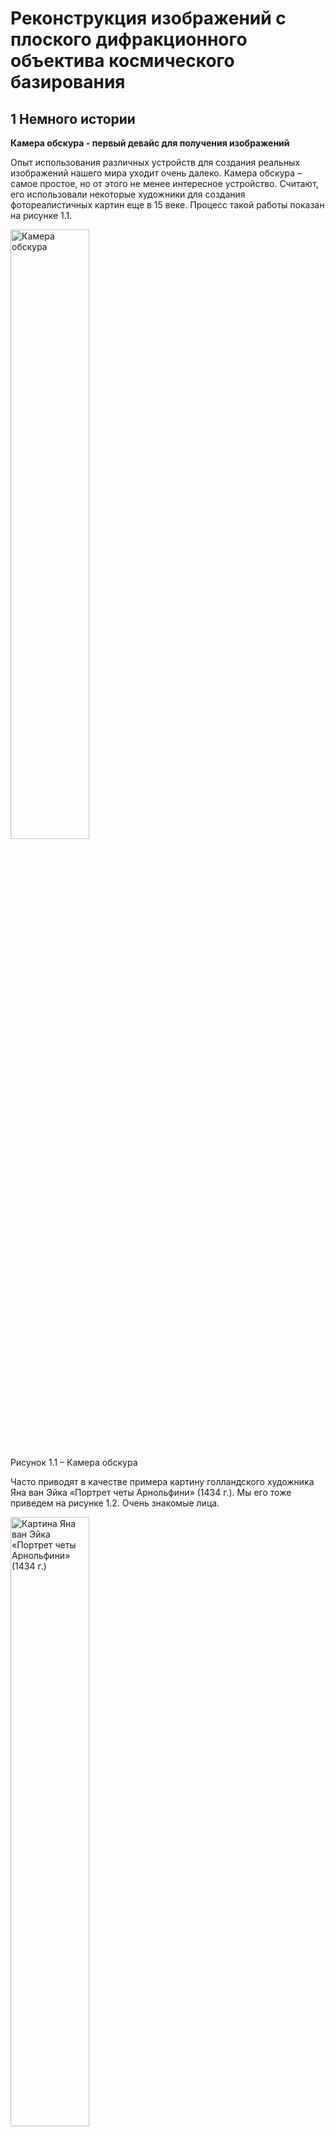 # Реконструкция изображений с плоского дифракционного объектива космического базирования


## 1 Немного истории

__Камера обскура - первый девайс для получения изображений__

Опыт использования различных устройств для создания реальных изображений нашего мира уходит очень далеко. Камера обскура – самое простое, но от этого не менее интересное устройство. Считают, его использовали некоторые художники для создания фотореалистичных картин еще в 15 веке. Процесс такой работы показан на рисунке 1.1.

<p float="left">
  <img src="https://github.com/zenytsa/SupportImages/blob/main/1.1.jpeg" width="50%" title="Камера обскура"/>
</p>

Рисунок 1.1 –  Камера обскура

Часто приводят в качестве примера картину голландского художника Яна ван Эйка «Портрет четы Арнольфини» (1434 г.). Мы его тоже приведем на рисунке 1.2. Очень знакомые лица.

<p float="left">
  <img src="https://github.com/zenytsa/SupportImages/blob/main/1.2.jpg" width="50%" title="Картина Яна ван Эйка «Портрет четы Арнольфини» (1434 г.)"/>
</p>

Рисунок 1.2 – Картина Яна ван Эйка «Портрет четы Арнольфини» (1434 г.)

Для своего времени эта картина отличалась невероятной детализацией. Зеркало, в котором отражается вся комната, и металлический канделябр сложной формы часто печатаются отдельными фрагментами как доказательство виртуозности мастера. Посмотрите на рисунок 1.3. Зеркало выпуклое, блики на элементах показывают, что они покрыты лаком. Четки из стекла. Такая реалистичность достигается точнейшей передачей цвета и светотени. Но на глаз сделать такую работу почти невозможно, так как блики меняются, стоит лишь двинуть головой или перевести взгляд.

<p float="left">
  <img src="https://github.com/zenytsa/SupportImages/blob/main/1.3.jpg" width="50%" title="Фрагмент картины с очень высокой детализацией изображения"/>
</p>

Рисунок 1.3 – Фрагмент картины с очень высокой детализацией изображения

__Стеклянные линзы и первые фотоаппараты__

С появлением стеклянных линз стало все гораздо интереснее… и сложнее. Фотография завладела умами многих энтузиастов. На рисунке 1.4 показана схема и внешний вид одного из самых ранних фотоаппаратов. Принцип работы точно такой же как и у «камера обскура». В чем преимущество линзой над отверстием камеры обскура? Попадает больше света, а именно он нужен для химической реакции, которая позволяет регистрировать изображение на носителе.

<p float="left">
  <img src="https://github.com/zenytsa/SupportImages/blob/main/1.4(a).jpg" width="25%" title="Схема простейшего фотоаппарата с однолинзовым объективом"/>
  <img src="https://github.com/zenytsa/SupportImages/blob/main/1.4(b).jpg" width="25%" title="Изображение простейшего фотоаппарата"/> 
</p>

Рисунок 1.4 – Простейший фотоаппарат с однолинзовым объективом

Первые фотографии были далеки от идеала. Требовали большого времени регистрации изображения из-за несовершенства технологии. Но постоянная работа огромного количества людей над увлекательной задачей фотографирования давала свои плоды. Процесс стал быстрее, качество изображений росло. На рисунке 1.5 представлены две известные фотографии. Изображение, снятое Жозефом Нисефором Ньепсом и известное как «Вид из окна в Ле Гра», было создано в 1826 году с помощью камеры-обскуры (даже пока без использования линзы) на пластинке, покрытой тонким слоем битума. На втором изображении реконструкция и оригинал первого селфи за авторством Роберта Корнелиуса. Вот он уже точно использовал фотоаппарат с линзовым объективом. 1839 год.

<p float="left">
  <img src="https://github.com/zenytsa/SupportImages/blob/main/1.5(a).jpg" width="25%" title="Первая фотография: Вид из окна в Ле Гра"/>
  <img src="https://github.com/zenytsa/SupportImages/blob/main/1.5(b).jpg" width="25%" title="Первый фотоавтопортрет за авторством Роберта Корнелиуса"/>  
</p>

Рисунок 1.5 – Самые первые: первая фотография вообще и первый фотопортрет

Несмотря на то, что до появления возможности получать цветные изображения было еще очень далеко, российский изобретатель Прокудин-Горский придумал, как можно сохранить информацию о цвете. Три фотографии через три цветных фильтра. Даже сейчас смотрится очень круто. А до изобретения цветной пленки на тот момент было еще 25 лет. На рисунке 1.6 мы привели примеры того, как выглядели оригиналы фотографий и результаты восстановления таких изображений.

<p float="left">
  <img src="https://github.com/zenytsa/SupportImages/blob/main/1.6(a).jpg" width="50%" title="Восстановление из трех фото одного цветного"/>
</p>
<p float="left">
  <img src="https://github.com/zenytsa/SupportImages/blob/main/1.6(b).jpg" width="50%" title="Восстановленная фотография Эмира Бухарского (1911 г.)"/>  
</p>

Рисунок 1.6 – Фотографии сделанные Прокудиным-Горским: восстановление из трех фото одного цветного и восстановленная фотография Эмира Бухарского (1911 г.)

__Современные объективы__

Как и любая технология, объективы фотоаппаратов стали развиваться, усложняться и эволюционировать. Теперь это могут быть очень сложные, тяжелые и дорогие устройства, способные прекрасно решать возложенную на них задачу – собирать нужное количество света и фокусировать его в нужное место. На рисунке 1.7 показан один из современных объективов в разрезе и один из самых (но не самый) тяжелых серийных телеобъективов.

<p float="left">
  <img src="https://github.com/zenytsa/SupportImages/blob/main/1.7(a).jpg" width="25%" title="Разрез объектива"/>
  <img src="https://github.com/zenytsa/SupportImages/blob/main/1.7(b).jpg" width="25%" title="Современный телеобъектив"/>  
</p>

Рисунок 1.7 – Современные фотообъективы. Разрез объектива. Телеобъектив.

И даже объективы в мобильных устройствах являются вершиной технологий. Они маленькие и сложные. На рисунке 1.8 показано из скольких элементов может состоять объектив мобильной камеры.

<p float="left">
  <img src="https://github.com/zenytsa/SupportImages/blob/main/1.8.jpg" width="50%" title="Из чего состоит камера мобильного телефона"/>
</p>

Рисунок 1.8 – Мобильное фото. Из чего состоит камера мобильного телефона

__Дифракционная оптика__

Несколько десятилетий назад с появлением серьезной вычислительной техники появилась возможность рассчитывать поведение света при прохождении через сложные поверхности на прозрачных элементах. Так началась история дифракционной оптики. На рисунке 1.9 примерный вид получаемого элемента.

<p float="left">
  <img src="https://github.com/zenytsa/SupportImages/blob/main/1.9.jpg" width="50%" title="Дифракционный элемент"/>
</p>

Рисунок 1.9 – Дифракционный элемент

Эти сложные поверхности могут преломлять свет так, как нужно нам. При этом высота рельефа может быть всего 10 мкм. Значит, мы можем создать дифракционный элемент, который будет работать как линза и быть при этом очень тонким (и легким). Хм… Плоская линза. Где-то это уже было. Действительно, есть линза Френеля (рисунок 1.10). Дифракционная линза по своей идее очень похожа на линзу Френеля, только тоньше, точнее, НАМНОГО тоньше! На рисунке видно как на круглом стекле нанесены «окружности». Эти окружности высотой всего несколько микрометров. Они и есть наша линза. Если захотеть можно такой элемент создать на очень тонком стекле или даже на плёнке.

<p float="left">
  <img src="https://github.com/zenytsa/SupportImages/blob/main/1.10(a).jpg" width="50%" title="Схема получения линзы Френеля"/>
</p>
<p float="left">
  <img src="https://github.com/zenytsa/SupportImages/blob/main/1.10(b).jpg" width="50%" title="Дифракционная линза"/>
</p>

Рисунок  1.10 – Линза Френеля. Рельеф дифракционной линзы

Итак, у нас есть линза. Но работает она не совсем так как привычные нам стеклянные линзы. Из-за того, что все происходит на поверхностях с очень низким, сравнимым с длиной волны света рельефом, начинают проявляться другие эффекты.

1)	Дифракционный оптический элемент (ДОЭ) рассчитывается для точного значения длины волны. Так, например, для лазерного излучения, которое имеет одну длину волны, дифракционная линза работает идеально — фокусирует такой пучок в нужной точке пространства.
Но видимый свет включает в себя множество длин волн. Можно представить обычный свет, отраженный от какого-то предмета, как множество лазерных пучков, каждый из которых обладает своей длиной волны и своей интенсивностью. Многие из вас и так поняли, что речь идет о спектре света. Так вот, дифракционная линза будет каждый пучок, отличающийся по длине волны от расчётного, фокусировать немного в другое место, ближе к линзе или дальше. При этом на изображении, которое мы получаем дифракционной линзой каждая точка будет выглядеть как немного размытое пятно. И сила такого размытия неодинакова и зависит от спектра света.

2)	Кроме этого, есть эффект, выглядящий на изображениях как ореол, накладывающийся на другие объекты. Этот ореол обусловлен перераспределением энергии при фокусировке.

На рисунке 1.11 один пример изображения, снятого на дифракционную линзу. На рисунке 1.12 изображение, полученное через обычный объектив, с более близкого расстояния и с другого ракурса.

<p float="left">
  <img src="https://github.com/zenytsa/SupportImages/blob/main/1.11.jpg" width="50%" title="Изображение, полученное плоским дифракционным объективом"/>
</p>

Рисунок 1.11 – Изображение, полученное плоским дифракционным объективом

<p float="left">
  <img src="https://github.com/zenytsa/SupportImages/blob/main/1.12.jpg" width="50%" title="Сцена снятая обычным фотоаппаратом"/>
</p>

Рисунок 1.12 – Сцена снятая обычным фотоаппаратом

И тут возникает вопрос, а как же бороться с такими искажениями? Неужели не получится заменить обычную толстую линзу на дифракционную? Можно сделать такое изображение полезным, хотя бы буквы различить? Можно! На рисунке 1.13 пример того, что можно вытащить из снимка.

<p float="left">
  <img src="https://github.com/zenytsa/SupportImages/blob/main/1.13.jpg" width="50%" title="Результат реконструкции изображения полученного дифракционным объективом"/>
</p>

Рисунок 1.13 – Результат реконструкции изображения полученного дифракционным объективом 

Проводить испытания в лаборатории, где идеальные условия, тепло и сухо, в какой-то момент стало скучно. Всегда было интересно посмотреть, как оно вживую может работать, на максималках! Мы решили отправить наш объектив в космос.

## 2.	Применение дифракционной оптики на спутнике

Чтобы проверить, как работает наш объектив, нам нужен был спутник. Такой спутник решили запустить ребята из Высшей Школы Экономики. Спутник в формате CubeSat 3U обладает небольшими размерами 10×10×30 см, но нам много места пока и не было нужно. Был разработан и изготовлен корпус для нашего объектива методом трехмерной печати из порошкового металла (рисунок 2.1).
<p float="left">
  <img src="https://github.com/zenytsa/SupportImages/blob/main/2.1.jpg" width="50%" title="Корпус объектива"/>
</p>

Рисунок 2.1 - Корпус объектива

В корпус мы установили дифракционную линзу и цифровую матрицу, и команда из ВШЭ поместили корпус в спутник (рисунок 2.2).

<p float="left">
  <img src="https://github.com/zenytsa/SupportImages/blob/main/2.2.jpg" width="50%" title="Спутник CubeSat 3U"/>
</p>

Рисунок 2.2 - Спутник CubeSat 3U

21 марта 2021 года спутник был успешно выведен на расчетную орбиту и началась работа. Настройка режимов съемки, передача на Землю несжатых изображений, работа по улучшению изображений, анализ ошибок и переобучение нейронных сетей. Работа и сейчас ведется постоянно. На рисунке 2.3 первое несжатое полноразмерное изображение с нашего объектива, которое мы получили и с которым начали работать.

<p float="left">
  <img src="https://github.com/zenytsa/SupportImages/blob/main/2.3.jpg" width="50%" title="Фрагмент изображения, полученного плоским дифракционным объективом со спутника"/>
</p>

Рисунок 2.3 - Фрагмент изображения, полученного плоским дифракционным объективом

Задача, которую мы решаем — получить изображение с разрешающей способностью на поверхности не хуже 100 метров на 1 пиксель. А какими способами можно улучшить полученные снимки мы подробно опишем дальше. Это можно сделать при помощи графического редактора, можно использовать программную реконструкцию, или использовать нейронные сети.

## 3 Улучшение изображений в графических редакторах
Давайте посмотрим на исходное изображение на рисунке 3.1.

<p float="left">
  <img src="https://github.com/zenytsa/SupportImages/blob/main/3.1.jpg" width="50%" title="Исходное изображение"/>
</p>

Рисунок 3.1 – Исходное изображение

На изображении часть побережья. Что же с ним не так? Изображение недостаточно контрастно и довольно сильно размыто. Всё, как мы любим! Повысить резкость и увеличить контраст можно с помощью графических редакторов (Gimp, Photoshop). Все графические редакторы предоставляют неплохой набор инструментов. Возьмём Adobe Photoshop просто для примера.
Попробуем поработать с контрастностью. Глазу приятнее, когда изображение сбалансировано по свету, присутствуют и темные и светлые части. Для начала нужно выровнять гистограмму изображения. За это отвечает инструмент Кривые (Изображение → Коррекция → Кривые) рисунок 3.2.

<p float="left">
  <img src="https://github.com/zenytsa/SupportImages/blob/main/3.2(a).jpg" width="25%" title="Панель инструмента Кривые"/>
  <img src="https://github.com/zenytsa/SupportImages/blob/main/3.2(b).jpg" width="25%" title="Вид исходного изображения"/>
</p>

Рисунок 3.2 – Инструмент Кривые

Выравниваем гистограмму и делаем S-кривую с небольшой кривизной, для этого нам хватит всего четырёх точек. Две точки зафиксируют места, где на изображении уже нет информации — самые яркие (левая часть гистограммы) и самые тёмные (правая часть гистограммы). Самая левая поставленная на кривой точка у нас отвечает за белый цвет, самая правая за черный. Две внутренние точки задают цвета которые на изображении будут наиболее различимыми. На рисунке 3.3 показано, как такие изменения влияют на изображение.

<p float="left">
  <img src="https://github.com/zenytsa/SupportImages/blob/main/3.3(a).jpg" width="25%" title="Панель инструмента Кривые с внесенными изменениями"/>
  <img src="https://github.com/zenytsa/SupportImages/blob/main/3.3(b).jpg" width="25%" title="Результат изменения"/>
</p>

Рисунок 3.3  Изменение изображения за счет выравнивания гистограммы

Стало гораздо приятнее глазу. Но осталось то, что заметно портит ощущение от изображения — шум, мелкие частые точки, похожие на пыль. Для устранения высокочастотного шума (а мелкие частые точки это именно такой шум) применяем размытие по Гауссу (Фильтр → Размытие → Размытие по Гауссу...) с радиусом 1,6 пикселей. При этом все будет выглядеть, как на рисунке 3.4.


<p float="left">
  <img src="https://github.com/zenytsa/SupportImages/blob/main/3.4(a).jpg" width="25%" title="Панель инструмента Размытие"/>
  <img src="https://github.com/zenytsa/SupportImages/blob/main/3.4(b).jpg" width="25%" title="Результат изменения"/>
</p>

Рисунок 3.4 – Размытие против шума


Теперь было бы неплохо увеличить чёткость (она же резкость) границ предметов на изображении. Инструментом Контурная резкость (Фильтр → Усиление резкости → Контурная резкость...) повышаем резкость на границах светлых и тёмных участков (рисунок 3.5).

<p float="left">
  <img src="https://github.com/zenytsa/SupportImages/blob/main/3.5(a).jpg" width="25%" title="Панель инструмента Усиление резкости"/>
  <img src="https://github.com/zenytsa/SupportImages/blob/main/3.5(b).jpg" width="25%" title="Результат изменения"/>
</p>

Рисунок 3.5 - Улучшение резкости границ

А теперь посмотрим, что было в самом начале и что получилось в результате (рисунок 3.6). Необходимо убедиться, что важная информация сохранилась. При неудовлетворительном результате нужно подобрать чуть другие параметры фильтров.

<p float="left">
  <img src="https://github.com/zenytsa/SupportImages/blob/main/3.6(a).jpg" width="25%" title="Исходное изображение"/>
  <img src="https://github.com/zenytsa/SupportImages/blob/main/3.6(b).jpg" width="25%" title="Результат наших манипуляций"/>
</p>

Рисунок 3.6 – Сравнение исходного изображения и результата

Неплохо получилось, но работа в графическом редакторе хоть и позволяет все делать на глаз, для стабильного результата требует большого опыта работы. Поэтому мы используем графический редактор только для того, чтобы быстро оценить картинку или подготовить её для печати, чтобы на бумаге или на экране она выглядела чуть приятнее.
Те же задачи, которые мы решали с помощью инструментов графического редактора, можно решать при помощи алгоритмов, где мы точно будем знать, что и как происходит с изображением. Дальше начинается медленное погружение в инженерный и научный подход к улучшению изображений. Поэтому и язык описания будет чуть строже, терминология станет чуть более жёсткой и появятся отсылки к научным публикациям, которые будут приведены в конце.

## 4 Программная реконструкция изображений — подавление шума

На исходном изображении присутствует высокочастотный шум, который желательно отфильтровать перед тем как приступить к восстановлению изображения. Алгоритм фильтрации шумов описан в работе [1]. В данном алгоритме используется два настраиваемых параметра: параметр регуляризации &lambda;&in;[0,1]  и количество итераций iter_count. При &lambda;=0 алгоритм шумоподавления сглаживает шумы сильнее, выравнивая текстурную составляющую изображения, пренебрегая контурной. При &lambda;=1 алгоритм шумоподавления сглаживает шумы слабее, но при этом сохраняет контуры на изображении. Количество итераций влияет на точность получаемого результата. В начальном приближении рекомендуется установить следующие значения: &lambda;=0.5,iter_count=300. Варьирование данных параметров позволит получить результат обработки, в котором будет найден компромисс между сглаживанием текстурной и сохранением контурной информации на зашумленном изображении.

На рисунке 4.1 изображены примеры фильтрации шумов с параметрами &lambda;=0.8,iter_count=300 и &lambda;=0.2,iter_count=300. На рисунке 4.2 приведены увеличенные фрагменты.

<p float="left">
  <img src="https://github.com/zenytsa/SupportImages/blob/main/4.1.jpg" width="50%" title="Обработанное изображение (0.8, 300). Исходное изображение. Обработанное изображение (0.2, 300)"/>
</p>

Рисунок 4.1 – Демонстрация работы алгоритма шумоподавления, слева направо:
результат обработки с параметрами &lambda;=0.8,iter_count=300,
исходное изображение без обработки,
результат обработки с параметрами &lambda;=0.2,iter_count=300

<p float="left">
  <img src="https://github.com/zenytsa/SupportImages/blob/main/4.2.jpg" width="50%" title="Фрагменты. Обработанное изображение (0.8, 300). Исходное изображение. Обработанное изображение (0.2, 300)"/>
</p>

Рисунок 4.2 – Демонстрация работы алгоритма шумоподавления (увеличенные фрагменты), слева направо:
результат обработки с параметрами &lambda;=0.8,iter_count=300,
исходное изображение без обработки,
результат обработки с параметрами &lambda;=0.2,iter_count=300

На рисунке 4.2 видно, что в случае выбора параметра &lambda;=0.8 шум немного сгладился, но тем не менее его присутствие видно невооруженным взглядом. Контуры очертания материка не пострадали. На изображении, обработанным алгоритмом с заданным параметром &lambda;=0.2, от шумов не осталось и следа, однако, очертания суши значительно “смягчились”.

## 5 Программная реконструкция изображений — цветовая коррекция

Приведенные в разделе 3 базовые методы цветовой коррекции выполнены вручную в специальной программе обработки растровых изображений. Здесь мы разберём, как похожие операции выполнить используя Python, библиотеки NumPy, Matplotlib и OpenCV.
Обработку по шагам можно выполнить онлайн на платформе Google Colaboratory, используя прилагаемый блокнот (python notebook). Удобство работы с кодом на Python в Google Colaboratory заключается в том, что для работы вам даже не нужно устанавливать Python на свой компьютер. Тоже самое вы можете сделать на своём компьютере, сохранив блокнот в формате *.ipnb на локальный диск и запустив Jupyter notebook на вашем компьютере. 

[Цветовая коррекция на Python в Google Colaboratory]

Работа с  гистограммой цветного изображения позволяет существенно улучшить цветовой контраст изображения и его визуальное восприятие.
Растянутая по всему диапазону гистограмма дает более высокое визуальное качество изображения, однако график гистограммы получается более рваный. Такая «рваная» гистограмма приводит к так называемому эффекту постеризации изображения (вырождения детальности изображения), особенно сильно проявляющемуся после нейросетевой обработки или повышения чёткости изображения. Пример такой постеризации приведён ниже. 

<p float="left">
  <img src="https://github.com/zenytsa/SupportImages/blob/main/5.1.jpg" width="50%" title="Постеризация изображения. Информация о мелких деталях утеряна"/>
</p>

Рисунок 5.1 – Пример постеризации изображения. Информация о мелких деталях утеряна.

С учетом сказанного, предпочтительным результатом обработки является сдвиг гистограммы влево с растяжением, при этом получается компромиссный вариант по улучшению цвета изображения (рисунок 5.2) с минимальным эффектом постеризации, результат приведен на рисунке 5.3.

<p float="left">
  <img src="https://github.com/zenytsa/SupportImages/blob/main/5.2.jpg" width="50%" title="Исходное изображение после шумоподавления"/>
</p>

Рисунок 5.2 – Исходное изображение после обработки алгоритмом шумоподавления

<p float="left">
  <img src="https://github.com/zenytsa/SupportImages/blob/main/5.3.jpg" width="50%" title="Результат сдвига гистограммы"/>
</p>

Рисунок 5.3 – Результат сдвига гистограммы влево с растяжением

## 6 Программная реконструкция изображений — повышение чёткости

Изображения, получаемые при помощи плоских объективов, подвержены значительным хроматическим аберрациям (искажениям, определяемым цветом объектов) и сильно уступают в качестве современным многолинзовым объективам. Однако, применение вычислительной постобработки позволяет улучшить качество таких изображений.
Рассмотрим два подхода к повышению качества изображения:
Классический — применение цветовой коррекции и обратной свёртки для повышения чёткости изображения;
Нейросетевой подход — применение предварительно обученной свёрточной нейронной сети.
В данном разделе рассмотрим применение метода  обратной свёртки на основе метода минимизации полной вариации [2]. Предлагаемый подход основан на следующих этапах:
идентификация ядра размытия — функции размытия точки;
реализация обратной свёртки на основе метода минимизации полной вариации.
Получение оценки ядра размытия основано на сравнении получаемого снимка калибровочного изображения и его четкого оригинала (рисунок 6.1). Изображение калибровочной шкалы содержит белый шум, равномерное распределение интенсивностей от 0 до 255.

<p float="left">
  <img src="https://github.com/zenytsa/SupportImages/blob/main/6.1.jpg" width="50%" title="Шкала идентификации функции размытия точки"/>
</p>

Рисунок 6.1 – Шкала идентификации функции размытия точки

Идентификация функции размытия точки осуществлялась в лаборатории перед отправкой объектива в космос. Перед применением обратной свертки с рассчитанным ядром смаза осуществляется цветовая коррекция изображения с использованием трехмерных таблиц поиска (3D LUT). Для вычисления параметров цветовой коррекции так же использовались калибровочные цветовые шкалы. Пример такой шкалы приведён на рисунке 6.2.

<p float="left">
  <img src="https://github.com/zenytsa/SupportImages/blob/main/6.2.jpg" width="50%" title="Цветовая калибровочная шкала"/>
</p>

Рисунок 6.2 – Цветовая калибровочная шкала
 
Результат применения цветовой коррекции с использованием 3D LUT и алгоритма обратной свёртки приведён на рисунке 6.3.

<p float="left">
  <img src="https://github.com/zenytsa/SupportImages/blob/main/6.3.jpg" width="50%" title="Результат обработки алгоритмом обратной свертки"/>
</p>

Рисунок 6.3 – Результат обработки алгоритмом обратной свертки

## 7 Нейросетевая реконструкция изображений
В данном разделе приведён пример восстановления качества изображения с помощью нейронной сети U-Net. Архитектура сети и процедура обучения описаны в работе [3]. Нейросетевая реконструкция изображений относится к области вычислительной фотографии. Ознакомление с данной темой рекомендуется начать со статьи [4]. 
На рисунке 7.1 представлено наше исходное изображение, полученное плоским дифракционным объективом и поступающее на вход нейросети.

<p float="left">
  <img src="https://github.com/zenytsa/SupportImages/blob/main/7.1.jpg" width="50%" title="Исходное изображение со спутника"/>
</p>

Рисунок 7.1 – Пример изображения, полученного плоским дифракционным объективом

Перед обработкой нейронной сетью U-Net предлагается устранить высокочастотный шум на основе алгоритма, описанного в разделе 4 (рисунок 7.2). Также после подавления шума предлагается сдвинуть гистограмму изображения влево с растяжением (рисунок 7.3). Процедура описана в разделе 5.  Результирующее изображение подается на вход нейронной сети. На рисунке 7.4 представлен результат нейросетевой реконструкции.

<p float="left">
  <img src="https://github.com/zenytsa/SupportImages/blob/main/7.2.jpg" width="50%" title="Результат шумоподавления"/>
</p>

Рисунок 7.2 – Результат шумоподавления (&lambda;=0.2,iter_count=1200) 

<p float="left">
  <img src="https://github.com/zenytsa/SupportImages/blob/main/7.3.jpg" width="50%" title="Результат сдвига гистограммы"/>
</p>

Рисунок 7.3  – Результат сдвига гистограммы влево с растяжением

<p float="left">
  <img src="https://github.com/zenytsa/SupportImages/blob/main/7.4.jpg" width="50%" title="Результат нейросетевой реконструкции"/>
</p>

Рисунок 7.4 - Результат нейросетевой реконструкции

Чтобы самостоятельно запустить нейросетевую обработку в Google Colaboratory необходимо:

1. Перейти по [ссылке] и скопировать папку CNN_reconstruction на свой гугл-диск.
2. Открыть Jupyter notebook  cnn_reconstruction.ipynb с помощью  Google Colaboratory.
3. Далее следовать  инструкциям в cnn_reconstruction.ipynb .

## Список литературы
1. __Nikonorov, A.__ Vessel segmentation for noisy CT data with quality measure based on single-point contrast-to-noise ratio / A. Nikonorov, A. Kolsanov, M. Petrov, Y. Yuzifovich, E. Prilepin, S. Chaplygin, P. Zelter, K. Bychenkov // Communications in Computer and Information Science. – 2016. – V. 585. – P. 490-507.
2. __Heide, F.__ High-Quality Computational Imaging Through Simple Lenses / F. Heide, M. Rouf, M. B. Hullin et. al. // ACM Transactions on Graphics (TOG). – 2013. – Vol. 32, Iss. 5, No. 149.
3. __Евдокимова, В.В.__ Нейросетевая реконструкция видеопотока в дифракционных оптических системах массового производства / В.В. Евдокимова, М.В. Петров, М.А. Клюева, Е.Ю. Зыбин, В.В. Косьянчук, И.Б. Мищенко, В.М. Новиков, Н.И. Сельвесюк, Е.И. Ершов, Н.А. Ивлиев, Р.В. Скиданов, Н.Л. Казанский, А.В. Никоноров // Компьютерная оптика. – 2021. – Т. 45, № 1. – С. 130-141. – DOI: 10.18287/2412-6179-CO-834.
4. https://vas3k.ru/blog/computational_photography/

[Цветовая коррекция на Python в Google Colaboratory]: https://colab.research.google.com/drive/1KpskMYkAjXD6GrIegqB7ZT513ImnNGxD?usp=sharing
[ссылке]:https://drive.google.com/drive/folders/1h9XAsb1cHeDtjAQkFg09zaM-DTpl4uwg?usp=sharing
